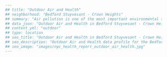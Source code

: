```yaml
---
## title: "Outdoor Air and Health"
## neighborhood: "Bedford Stuyvesant - Crown Heights"
## summary: "Air pollution is one of the most important environmental threats to urban populations and while all people are exposed, pollutant emissions, levels of exposure, and population vulnerability vary across neighborhoods. Exposures to common air pollutants have been linked to respiratory and cardiovascular diseases, cancers, and premature deaths."
## data_json: "Outdoor Air and Health in Bedford Stuyvesant - Crown Heights"
## content_yml: "outdoor"
## type: location
## seo_title: "Outdoor Air and Health in Bedford Stuyvesant - Crown Heights"
## seo_description: "Outdoor Air and Health data profile for the Bedford Stuyvesant - Crown Heights neighborhood of NYC."
## seo_image: "images/nyc_health_report_outdoor_air_health.jpg"
---
```

